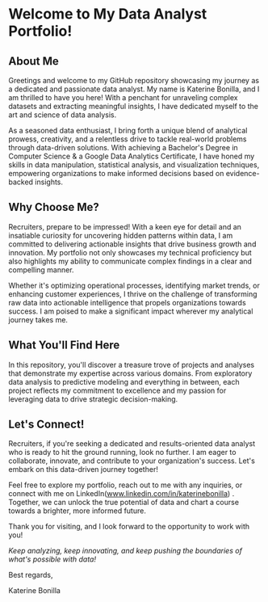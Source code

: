 # Welcome to My Data Analyst Portfolio!

## About Me
Greetings and welcome to my GitHub repository showcasing my journey as a dedicated and passionate data analyst. My name is Katerine Bonilla, and I am thrilled to have you here! With a penchant for unraveling complex datasets and extracting meaningful insights, I have dedicated myself to the art and science of data analysis.

As a seasoned data enthusiast, I bring forth a unique blend of analytical prowess, creativity, and a relentless drive to tackle real-world problems through data-driven solutions. With achieving a Bachelor's Degree in Computer Science & a Google Data Analytics Certificate, I have honed my skills in data manipulation, statistical analysis, and visualization techniques, empowering organizations to make informed decisions based on evidence-backed insights.

## Why Choose Me?

Recruiters, prepare to be impressed! With a keen eye for detail and an insatiable curiosity for uncovering hidden patterns within data, I am committed to delivering actionable insights that drive business growth and innovation. My portfolio not only showcases my technical proficiency but also highlights my ability to communicate complex findings in a clear and compelling manner.

Whether it's optimizing operational processes, identifying market trends, or enhancing customer experiences, I thrive on the challenge of transforming raw data into actionable intelligence that propels organizations towards success. I am poised to make a significant impact wherever my analytical journey takes me.

## What You'll Find Here

In this repository, you'll discover a treasure trove of projects and analyses that demonstrate my expertise across various domains. From exploratory data analysis to predictive modeling and everything in between, each project reflects my commitment to excellence and my passion for leveraging data to drive strategic decision-making.

## Let's Connect!

Recruiters, if you're seeking a dedicated and results-oriented data analyst who is ready to hit the ground running, look no further. I am eager to collaborate, innovate, and contribute to your organization's success. Let's embark on this data-driven journey together!

Feel free to explore my portfolio, reach out to me with any inquiries, or connect with me on LinkedIn(www.linkedin.com/in/katerinebonilla) . Together, we can unlock the true potential of data and chart a course towards a brighter, more informed future.

Thank you for visiting, and I look forward to the opportunity to work with you!

*Keep analyzing, keep innovating, and keep pushing the boundaries of what's possible with data!*

Best regards,

Katerine Bonilla
